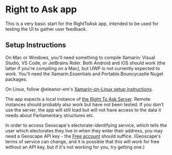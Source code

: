 # Right to Ask app

This is a very basic start for the RightToAsk app, intended to be used for testing the UI to gather user feedback.

## Setup Instructions
On Mac or Windows, you'll need something to compile Xamarin: Visual Studio, VS Code, or JetBrains Rider. Both Android and iOS should work (the latter if you're compiling on a Mac), but UWP is not currently expected to work. You'll need the Xamarin.Essentials and Portable.Bouncycastle Nuget packages.

On Linux, follow @eleanor-em's [Xamarin-on-Linux setup instructions](XamarinOnLinux.md).

The app expects a local instance of [the Right To Ask Server](https://github.com/RightToAskOrg/right_to_ask_server). Remote instances should probably also work but have not been tested. If you don't use the server, the app will still load but will not have access to the data it needs about Parliamentary structures etc.

In order to access Geoscape's electorate-identifying service, which tells the user which electorates they live in when they enter their address, you may need a Geoscape API key - the [Free account](https://geoscape.com.au/developer/) should suffice. (Geoscape's terms of service can change, and it is possible that this will work for free without an API key, but if it's not working for you, try getting one.)

